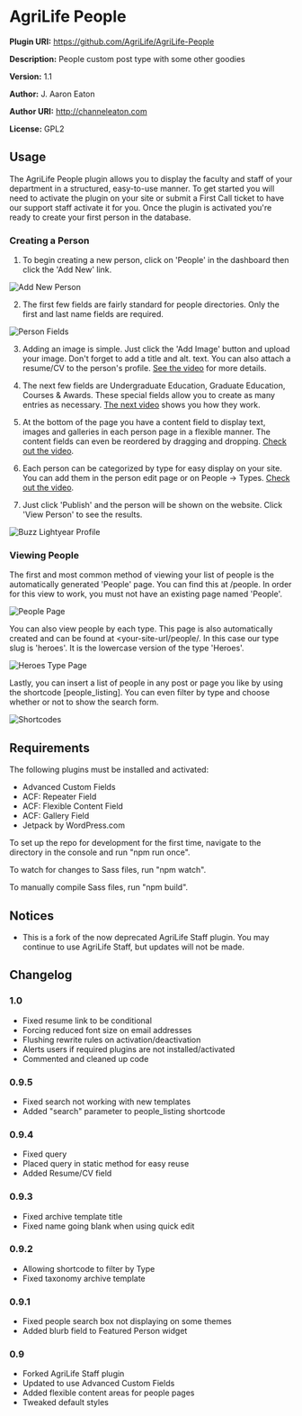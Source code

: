 # AgriLife People

__Plugin URI:__ https://github.com/AgriLife/AgriLife-People

__Description:__ People custom post type with some other goodies

__Version:__ 1.1

__Author:__ J. Aaron Eaton

__Author URI:__ http://channeleaton.com

__License:__ GPL2

## Usage

The AgriLife People plugin allows you to display the faculty and staff of your department in a structured, easy-to-use manner. To get started you will need to activate the plugin on your site or submit a First Call ticket to have our support staff activate it for you. Once the plugin is activated you're ready to create your first person in the database.

### Creating a Person

1. To begin creating a new person, click on 'People' in the dashboard then click the 'Add New' link.

![Add New Person](http://agrilife.org/communications_old/files/2013/10/add-new-300x188.png)

2. The first few fields are fairly standard for people directories. Only the first and last name fields are required.

![Person Fields](http://agrilife.org/communications_old/files/2013/10/Add_New_Person_‹_AgriLife_People_Demo_—_WordPress-300x194.png)

3. Adding an image is simple. Just click the 'Add Image' button and upload your image. Don't forget to add a title and alt. text. You can also attach a resume/CV to the person's profile. [See the video](http://agrilife.org/communications_old/files/2013/10/Adding-Files.mp4) for more details.
 
4. The next few fields are Undergraduate Education, Graduate Education, Courses & Awards. These special fields allow you to create as many entries as necessary. [The next video](http://agrilife.org/communications_old/files/2013/10/Repeaters1.mp4) shows you how they work.
 
5. At the bottom of the page you have a content field to display text, images and galleries in each person page in a flexible manner. The content fields can even be reordered by dragging and dropping. [Check out the video](http://agrilife.org/communications_old/files/2013/10/Content-Fields.mp4).

6. Each person can be categorized by type for easy display on your site. You can add them in the person edit page or on People -> Types.  [Check out the video](http://agrilife.org/communications_old/files/2013/10/Types.mp4).

7. Just click 'Publish' and the person will be shown on the website. Click 'View Person' to see the results.

![Buzz Lightyear Profile](http://agrilife.org/communications_old/files/2013/10/Lightyear__Buzz___AgriLife_People_Demo-300x194.png)

### Viewing People

The first and most common method of viewing your list of people is the automatically generated 'People' page. You can find this at <your-site-url>/people. In order for this view to work, you must not have an existing page named 'People'.

![People Page](http://agrilife.org/communications_old/files/2013/10/People___AgriLife_People_Demo-300x194.png)


You can also view people by each type. This page is also automatically created and can be found at <your-site-url/people/<type-slug>. In this case our type slug is 'heroes'. It is the lowercase version of the type 'Heroes'.

![Heroes Type Page](http://agrilife.org/communications_old/files/2013/10/Heroes___Types___AgriLife_People_Demo-300x194.png)

Lastly, you can insert a list of people in any post or page you like by using the shortcode [people_listing]. You can even filter by type and choose whether or not to show the search form.

![Shortcodes](http://agrilife.org/communications_old/files/2013/10/Add_New_Page_‹_AgriLife_People_Demo_—_WordPress-300x194.png)


## Requirements

The following plugins must be installed and activated:

* Advanced Custom Fields
* ACF: Repeater Field
* ACF: Flexible Content Field
* ACF: Gallery Field
* Jetpack by WordPress.com

To set up the repo for development for the first time, navigate to the directory in the console and run "npm run once".

To watch for changes to Sass files, run "npm watch".

To manually compile Sass files, run "npm build".

## Notices

* This is a fork of the now deprecated AgriLife Staff plugin. You may continue to use AgriLife Staff, but updates will not be made.

## Changelog

### 1.0

* Fixed resume link to be conditional
* Forcing reduced font size on email addresses
* Flushing rewrite rules on activation/deactivation
* Alerts users if required plugins are not installed/activated
* Commented and cleaned up code

### 0.9.5

* Fixed search not working with new templates
* Added "search" parameter to people_listing shortcode

### 0.9.4

* Fixed query
* Placed query in static method for easy reuse
* Added Resume/CV field

### 0.9.3

* Fixed archive template title
* Fixed name going blank when using quick edit

### 0.9.2

* Allowing shortcode to filter by Type
* Fixed taxonomy archive template

### 0.9.1

* Fixed people search box not displaying on some themes
* Added blurb field to Featured Person widget

### 0.9

* Forked AgriLife Staff plugin
* Updated to use Advanced Custom Fields
* Added flexible content areas for people pages
* Tweaked default styles
